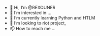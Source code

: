 - 👋 Hi, I’m @REXOUNER
- 👀 I’m interested in ...
- 🌱 I’m currently learning Python and HTLM
- 💞️ I’m looking to riot project,
- 📫 How to reach me ...

<!---
REXOUNER/REXOUNER is a ✨ special ✨ repository because its `README.md` (this file) appears on your GitHub profile.
You can click the Preview link to take a look at your changes.
--->
